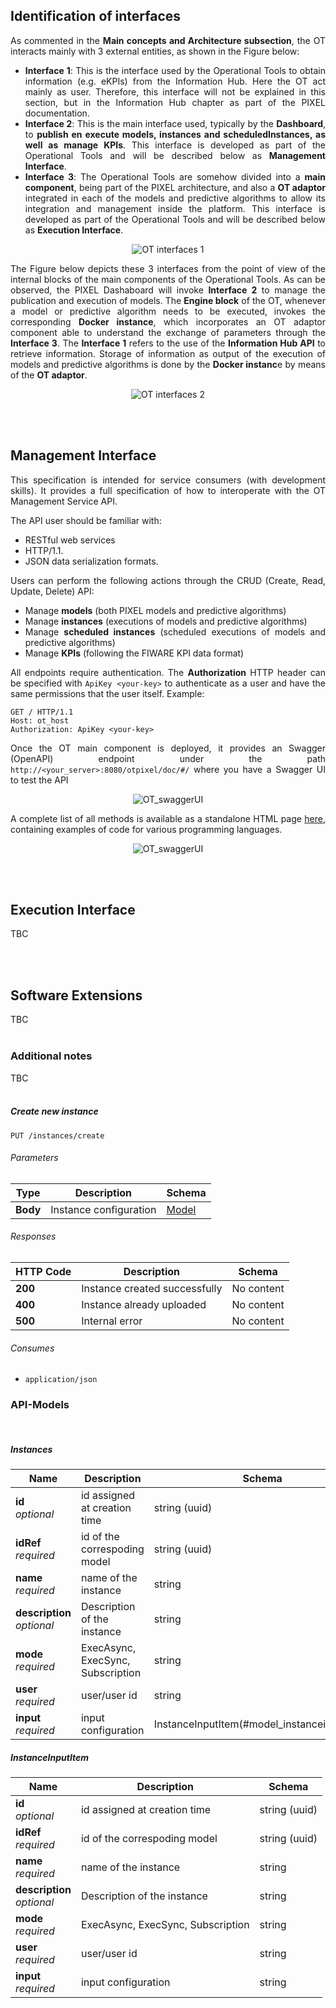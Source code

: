 ## Identification of interfaces
<div align="justify">

As commented in the **Main concepts and Architecture subsection**, the OT interacts mainly with 3 external entities, as shown in the Figure below:

  - **Interface 1**: This is the interface used by the Operational Tools to obtain information (e.g. eKPIs) from the Information Hub. Here the OT act mainly as user. Therefore, this interface will not be explained in this section, but in the Information Hub chapter as part of the PIXEL documentation.
  - **Interface 2**: This is the main interface used, typically by the **Dashboard**, to **publish en execute models, instances and scheduledInstances, as well as manage KPIs**. This interface is developed as part of the Operational Tools and will be described below as **Management Interface**.
  - **Interface 3**: The Operational Tools are somehow divided into a **main component**, being part of the PIXEL architecture, and also a **OT adaptor** integrated in each of the models and predictive algorithms to allow its integration and management inside the platform. This interface is developed as part of the Operational Tools and will be described below as **Execution Interface**.

<p align="center">
<img src="img/ot_interf1.jpg" alt="OT interfaces 1" align="center" />
</p>

The Figure below depicts these 3 interfaces from the point of view of the internal blocks of the main components of the Operational Tools. As can be observed, the PIXEL Dashaboard will invoke **Interface 2** to manage the publication and execution of models. The **Engine block** of the OT, whenever a model or predictive algorithm needs to be executed, invokes the corresponding **Docker instance**, which incorporates an OT adaptor component able to understand the exchange of parameters through the **Interface 3**. The **Interface 1** refers to the use of the **Information Hub API** to retrieve information. Storage of information as output of the execution of models and predictive algorithms is done by the **Docker instanc**e by means of the **OT adaptor**. 

<p align="center">
<img src="img/ot_interf2.jpg" alt="OT interfaces 2" align="center" />
</p>

</div>
<br/><br/>


## Management Interface
<div align="justify">

This specification is intended for service consumers (with development skills). It provides a full specification of how to interoperate with the OT Management Service API.

The API user should be familiar with:
  - RESTful web services
  - HTTP/1.1.
  - JSON data serialization formats.

Users can perform the following actions through the CRUD (Create, Read, Update, Delete) API:
  - Manage **models** (both PIXEL models and predictive algorithms)
  - Manage **instances** (executions of models and predictive algorithms)
  - Manage **scheduled instances** (scheduled executions of models and predictive algorithms)
  - Manage **KPIs** (following the FIWARE KPI data format)

All endpoints require authentication. The **Authorization** HTTP header can be specified with ``ApiKey <your-key>``
to authenticate as a user and have the same permissions that the user itself. Example:

```
GET / HTTP/1.1
Host: ot_host
Authorization: ApiKey <your-key>
```
Once the OT main component is deployed, it provides an Swagger (OpenAPI) endpoint under the path ``http://<your_server>:8080/otpixel/doc/#/`` where you have a Swagger UI to test the API 

<p align="center">
<img src="img/ot_swagger.jpg" alt="OT_swaggerUI" align="center" />
</p>

A complete list of all methods is available as a standalone HTML page [here](ot-api.html), containing examples of code for various programming languages.

<p align="center">
<img src="img/otapi_hrml.jpg" alt="OT_swaggerUI" align="center" />
</p>


</div>
<br/><br/>

## Execution Interface
<div align="justify">

TBC
</div>
<br/><br/>

## Software Extensions
<div align="justify">
   
TBC
<br/><br/>

</div>

### Additional notes
<div align="justify">
   
TBC
<br/><br/>

</div>



<a name="instances-put"></a>
##### Create new instance
```
PUT /instances/create
```


###### Parameters

|Type|Description|Schema|
|---|---|---|
|**Body**|Instance configuration|[Model](definitions.md#model)|


###### Responses

|HTTP Code|Description|Schema|
|---|---|---|
|**200**|Instance created successfully|No content
|**400**|Instance already uploaded|No content
|**500**|Internal error|No content

###### Consumes
* `application/json`


### API-Models
<div align="justify">

<br/>
</div>

<a name="model_instance"></a>
##### Instances 

|Name|Description|Schema|
|---|---|---|
|**id**  <br>*optional*| id assigned at creation time|string (uuid)|
|**idRef**  <br>*required*| id of the correspoding model|string (uuid)|
|**name**  <br>*required*|name of the instance|string|
|**description**  <br>*optional*|Description of the instance|string|
|**mode**  <br>*required*|ExecAsync, ExecSync, Subscription|string|
|**user**  <br>*required*|user/user id|string|
|**input**  <br>*required*|input configuration|InstanceInputItem(#model_instanceinputitem)|


<a name="model_instanceinputitem"></a>
##### InstanceInputItem 

|Name|Description|Schema|
|---|---|---|
|**id**  <br>*optional*| id assigned at creation time|string (uuid)|
|**idRef**  <br>*required*| id of the correspoding model|string (uuid)|
|**name**  <br>*required*|name of the instance|string|
|**description**  <br>*optional*|Description of the instance|string|
|**mode**  <br>*required*|ExecAsync, ExecSync, Subscription|string|
|**user**  <br>*required*|user/user id|string|
|**input**  <br>*required*|input configuration|string|








 
